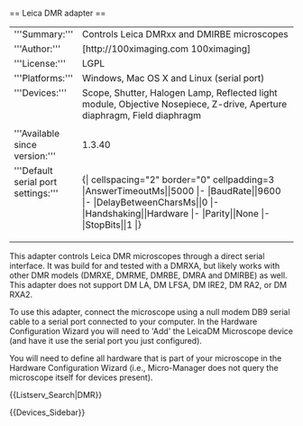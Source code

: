 == Leica DMR adapter ==

<table><tr><td>
'''Summary:'''</td><td valign="top">Controls Leica DMRxx and DMIRBE microscopes</td></tr>
<tr><td>'''Author:'''</td><td>[http://100ximaging.com 100ximaging]</td></tr>
<tr><td>'''License:'''</td><td>LGPL</td></tr> 
<tr><td>'''Platforms:'''</td><td>Windows, Mac OS X and Linux (serial port)</td></tr>
<tr><td valign="top">'''Devices:'''</td><td>Scope, Shutter, Halogen Lamp, Reflected light module, Objective Nosepiece, Z-drive, Aperture diaphragm, Field diaphragm</td></tr>
<tr><td width=20%></td><td></td></tr>
<tr><td>'''Available since version:'''</td><td>1.3.40</td>
<tr><td valign=top>'''Default serial port settings:'''</td><td valign=top>

{| cellspacing="2" border="0" cellpadding=3
|AnswerTimeoutMs||5000
|-
|BaudRate||9600
|-
|DelayBetweenCharsMs||0
|-
|Handshaking||Hardware
|-
|Parity||None
|-
|StopBits||1
|}
</table>

This adapter controls Leica DMR microscopes through a direct serial interface.  It was build for and tested with a DMRXA, but likely works with other DMR models (DMRXE, DMRME, DMRBE, DMRA and DMIRBE) as well. This adapter does not support DM LA, DM LFSA, DM IRE2, DM RA2, or DM RXA2.

To use this adapter, connect the microscope using a null modem DB9 serial cable to a serial port connected to your computer.  In the Hardware Configuration Wizard you will  need to 'Add' the LeicaDM Microscope device (and have it use the serial port you just configured).

You will need to define all hardware that is part of your microscope in the Hardware Configuration Wizard (i.e., Micro-Manager does not query the microscope itself for devices present).

{{Listserv_Search|DMR}}

{{Devices_Sidebar}}
